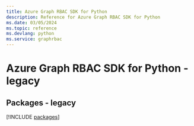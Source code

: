 ```yaml
---
title: Azure Graph RBAC SDK for Python
description: Reference for Azure Graph RBAC SDK for Python
ms.date: 03/05/2024
ms.topic: reference
ms.devlang: python
ms.service: graphrbac
---
```

# Azure Graph RBAC SDK for Python - legacy
## Packages - legacy
[!INCLUDE [packages](graph-rbac-index.md)]